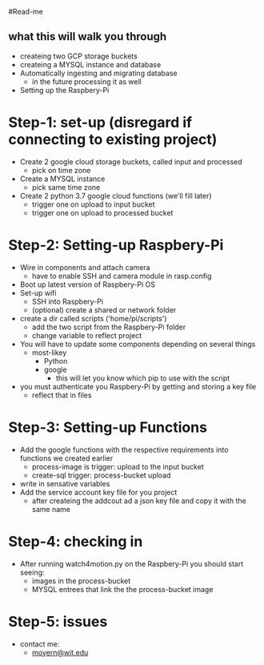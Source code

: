 #Read-me 

## what this will walk you through 
- createing two GCP storage buckets
- createing a MYSQL instance and database
- Automatically ingesting and migrating database
	- in the future processing it as well
- Setting up the Raspbery-Pi

# Step-1: set-up (disregard if connecting to existing project)
- Create 2 google cloud storage buckets, called input and processed
	- pick on time zone
- Create a MYSQL instance  
	- pick same time zone
- Create 2 python 3.7 google cloud functions (we'll fill later)
	- trigger one on upload to input bucket
	- trigger one on upload to processed bucket

# Step-2: Setting-up Raspbery-Pi
- Wire in components and attach camera 
	- have to enable SSH and camera module in rasp.config
- Boot up latest version of Raspbery-Pi OS
- Set-up wifi
	- SSH into Raspbery-Pi
	- (optional) create a shared or network folder
- create a dir called scripts ('home/pi/scripts')
	- add the two script from the Raspbery-Pi folder 
	- change variable to reflect project
- You will have to update some components depending on several things
	- most-likey
		- Python
		- google
			- this will let you know which pip to use with the script
- you must authenticate you Raspbery-Pi by getting and storing a key file 
	- reflect that in files

# Step-3: Setting-up Functions
- Add the google functions with the respective requirements into functions we created earlier 
	- process-image is trigger: upload to the input bucket
	- create-sql trigger: process-bucket upload
- write in sensative variables 
- Add the service account key file for you project 
	- after createing the addcout ad a json key file and copy it with the same name
	
# Step-4: checking in 
- After running watch4motion.py on the Raspbery-Pi you should start seeing:
	- images in the process-bucket
	- MYSQL entrees that link the the process-bucket image
	
# Step-5: issues
- contact me:
	- moyern@wit.edu

